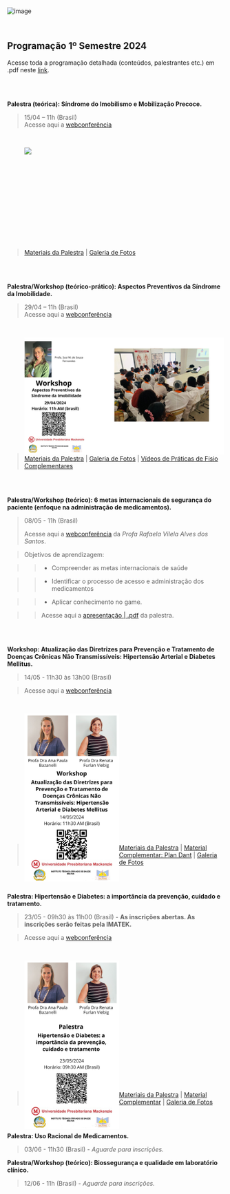 <br>

![image](https://github.com/IMATEK-Seminarios/SEMINARIOS_2024/assets/58958893/a7477527-c276-4bca-92a3-5671168091ec)

<br>

## Programação 1º Semestre 2024

Acesse toda a programação detalhada (conteúdos, palestrantes etc.) em .pdf neste [link](https://github.com/IMATEK-Seminarios/SEMINARIOS_2024/blob/main/Atividades_IMATEK_1.pdf). 

<br>
<br>

**Palestra (teórica): Síndrome do Imobilismo e Mobilização Precoce.**
> 15/04 – 11h (Brasil)  
> Acesse aqui a [webconferência](https://teams.microsoft.com/l/meetup-join/19%3ameeting_MmEwYjk5M2UtNTZmOS00Y2UyLTllMTQtNTJhN2E4MTdmNGQ4%40thread.v2/0?context=%7b%22Tid%22%3a%2251da9440-4e5e-47b3-8e5c-4817f6f43c04%22%2c%22Oid%22%3a%226900090c-c9ab-455a-a0e2-0ecd47e3d1e4%22%7d)

<br>

> <img src="https://github.com/IMATEK-Seminarios/SEMINARIOS_2024/blob/main/Palestra_20240415_fotos_profBruno/Chamada.png?raw=true" width=560, align="left">

<br>
<br>
<br>
<br>
<br>
<br>
<br>
<br>
<br>
<br>
<br>
<br>
<br>

> [Materiais da Palestra](https://github.com/IMATEK-Seminarios/SEMINARIOS_2024/blob/main/Palestra_20240415_fotos_profBruno) |
> [Galeria de Fotos](https://github.com/IMATEK-Seminarios/SEMINARIOS_2024/blob/main/Palestra_20240415_materiais_profBruno)

<br>
<br>

**Palestra/Workshop (teórico-prático): Aspectos Preventivos da Síndrome da Imobilidade.**
> 29/04 – 11h (Brasil)  
> Acesse aqui a [webconferência](https://teams.microsoft.com/l/meetup-join/19%3ameeting_NDk5N2M2NzYtYzEyMS00ZThiLWI4NjMtNDQxYzg4YWJkNzk5%40thread.v2/0?context=%7b%22Tid%22%3a%2251da9440-4e5e-47b3-8e5c-4817f6f43c04%22%2c%22Oid%22%3a%226900090c-c9ab-455a-a0e2-0ecd47e3d1e4%22%7d)

<br>

> <img src="https://github.com/IMATEK-Seminarios/SEMINARIOS_2024/blob/main/Palestra_20240429_profaSusi_fotos/chamada.png?raw=true" width=560, align="left">

<br>
<br>
<br>
<br>
<br>
<br>
<br>
<br>
<br>
<br>
<br>
<br>
<br>
<br>
<br>

> [Materiais da Palestra](https://github.com/IMATEK-Seminarios/SEMINARIOS_2024/blob/main/Palestra_20240429_profaSusi) |
> [Galeria de Fotos](https://github.com/IMATEK-Seminarios/SEMINARIOS_2024/blob/main/Palestra_20240429_profaSusi_fotos) |
> [Vídeos de Práticas de Fisio Complementares](https://drive.google.com/drive/folders/1-CsaZ2N0z3Sr6vqC_r56SqPViuW4jLsq?usp=sharing)

<br>
<br> 

**Palestra/Workshop (teórico): 6 metas internacionais de segurança do paciente (enfoque na administração de medicamentos).**
> 08/05 - 11h (Brasil) 
>
> Acesse aqui a [webconferência](https://einstein.zoom.us/j/86020041166) da *Profa Rafaela Vilela Alves dos Santos*.

> Objetivos de aprendizagem:

>> - Compreender as metas internacionais de saúde

>> - Identificar o processo de acesso e administração dos medicamentos

>> - Aplicar conhecimento no game.

>> Acesse aqui a [apresentação | .pdf](https://github.com/IMATEK-Seminarios/SEMINARIOS_2024/blob/main/Palestra_20240508_profa_Rafaela/Aula%2008.05.24_IMATEK_Metas%20Internacionais%20e%20processo%20de%20administra%C3%A7%C3%A3o%20de%20medicamentos.pdf) da palestra.

<br>
<br>

**Workshop: Atualização das Diretrizes para Prevenção e Tratamento de Doenças Crônicas Não Transmissíveis: Hipertensão Arterial e Diabetes Mellitus.**
> 14/05 - 11h30 às 13h00 (Brasil)  

> Acesse aqui a [webconferência](http://microsoft.com/l/meetup-join/19:meeting_YzUxN2E5ZmItMGI3ZS00NzZkLTk3YWItYWZhYjAxMWNiMzNm@thread.v2/0?context=%7b%22Tid%22%3a%2251da9440-4e5e-47b3-8e5c-4817f6f43c04%22%2c%22Oid%22%3a%2228f4b02a-282a-47ff-bfc4-cfbf8f9e4978%22%7d&anon=true&deeplinkId=50bd9ff6-f48f-423f-8a70-b5bf7637bf8c&launchAgent=join_launcher&type=meetup-join&directDl=true&msLaunch=true&enableMobilePage=true&fqdn=teams.microsoft.com)
<br>

> <img src="https://github.com/IMATEK-Seminarios/SEMINARIOS_2024/blob/main/Palestra_20240514_profas_AnaPaula_e_Renata/QR%20code%20Workshop.png?raw=true" width=220, align="left">

<br>
<br>
<br>
<br>
<br>
<br>
<br>
<br>
<br>
<br>
<br>
<br>
<br>
<br>
<br>
<br>
<br>

> [Materiais da Palestra](https://github.com/IMATEK-Seminarios/SEMINARIOS_2024/blob/main/Palestra_20240514_profas_AnaPaula_e_Renata) |
> [Material Complementar: Plan Dant](https://www.gov.br/saude/pt-br/centrais-de-conteudo/publicacoes/svsa/doencas-cronicas-nao-transmissiveis-dcnt/09-plano-de-dant-2022_2030.pdf) | 
> [Galeria de Fotos](https://github.com/IMATEK-Seminarios/SEMINARIOS_2024/blob/main/Palestra_20240514_profas_AnaPaula_e_Renata_fotos)

<br>
<br>


**Palestra: Hipertensão e Diabetes: a importância da prevenção, cuidado e tratamento.**
> 23/05 - 09h30 às 11h00 (Brasil) - **As inscrições abertas. As inscrições serão feitas pela IMATEK.**

> Acesse aqui a [webconferência](https://teams.microsoft.com/l/meetup-join/19%3ameeting_MWM2ZWViNTUtYjQ0Yi00M2ZjLThiYzktYWRiZWI1MWQ0NjQ0%40thread.v2/0?context=%7b%22Tid%22%3a%2251da9440-4e5e-47b3-8e5c-4817f6f43c04%22%2c%22Oid%22%3a%2228f4b02a-282a-47ff-bfc4-cfbf8f9e4978%22%7d)
 
<br>

> <img src="https://github.com/IMATEK-Seminarios/SEMINARIOS_2024/blob/main/Palestra_20240514_profas_AnaPaula_e_Renata/QR%20code%20Workshop%2023.05.png?raw=true" width=220, align="left">

<br> 
<br>
<br>
<br>
<br>
<br>
<br>
<br>
<br>
<br>
<br>
<br>
<br>
<br>
<br>
<br>
<br>

> [Materiais da Palestra](https://github.com/IMATEK-Seminarios/SEMINARIOS_2024/blob/main/Palestra_20240514_profas_AnaPaula_e_Renata) |
> [Material Complementar](https://www.gov.br/saude/pt-br/centrais-de-conteudo/publicacoes/svsa/doencas-cronicas-nao-transmissiveis-dcnt/09-plano-de-dant-2022_2030.pdf) | 
> [Galeria de Fotos](https://github.com/IMATEK-Seminarios/SEMINARIOS_2024/blob/main/Palestra_20240514_profas_AnaPaula_e_Renata_fotos)

<br>
<br>

**Palestra: Uso Racional de Medicamentos.**
> 03/06 - 11h30 (Brasil) - *Aguarde para inscrições.*

**Palestra/Workshop (teórico): Biossegurança e qualidade em laboratório clínico.**
> 12/06 - 11h (Brasil) - *Aguarde para inscrições.*


